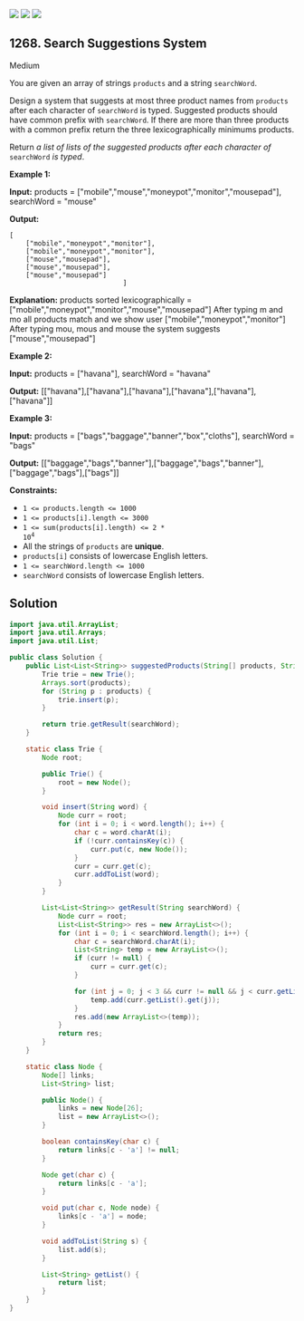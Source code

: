 [![](https://img.shields.io/github/stars/javadev/LeetCode-in-Java?label=Stars&style=flat-square)](https://github.com/javadev/LeetCode-in-Java)
[![](https://img.shields.io/github/forks/javadev/LeetCode-in-Java?label=Fork%20me%20on%20GitHub%20&style=flat-square)](https://github.com/javadev/LeetCode-in-Java/fork)
[![](https://img.shields.io/badge/-LeetCode%20in%20Kotlin-blue?style=flat-square)](https://github.com/javadev/LeetCode-in-Kotlin)

## 1268\. Search Suggestions System

Medium

You are given an array of strings `products` and a string `searchWord`.

Design a system that suggests at most three product names from `products` after each character of `searchWord` is typed. Suggested products should have common prefix with `searchWord`. If there are more than three products with a common prefix return the three lexicographically minimums products.

Return _a list of lists of the suggested products after each character of_ `searchWord` _is typed_.

**Example 1:**

**Input:** products = ["mobile","mouse","moneypot","monitor","mousepad"], searchWord = "mouse"

**Output:** 
        
    [ 
        ["mobile","moneypot","monitor"], 
        ["mobile","moneypot","monitor"], 
        ["mouse","mousepad"], 
        ["mouse","mousepad"], 
        ["mouse","mousepad"] 
                                ]

**Explanation:** products sorted lexicographically = ["mobile","moneypot","monitor","mouse","mousepad"] After typing m and mo all products match and we show user ["mobile","moneypot","monitor"] After typing mou, mous and mouse the system suggests ["mouse","mousepad"]

**Example 2:**

**Input:** products = ["havana"], searchWord = "havana"

**Output:** [["havana"],["havana"],["havana"],["havana"],["havana"],["havana"]]

**Example 3:**

**Input:** products = ["bags","baggage","banner","box","cloths"], searchWord = "bags"

**Output:** [["baggage","bags","banner"],["baggage","bags","banner"],["baggage","bags"],["bags"]]

**Constraints:**

*   `1 <= products.length <= 1000`
*   `1 <= products[i].length <= 3000`
*   <code>1 <= sum(products[i].length) <= 2 * 10<sup>4</sup></code>
*   All the strings of `products` are **unique**.
*   `products[i]` consists of lowercase English letters.
*   `1 <= searchWord.length <= 1000`
*   `searchWord` consists of lowercase English letters.

## Solution

```java
import java.util.ArrayList;
import java.util.Arrays;
import java.util.List;

public class Solution {
    public List<List<String>> suggestedProducts(String[] products, String searchWord) {
        Trie trie = new Trie();
        Arrays.sort(products);
        for (String p : products) {
            trie.insert(p);
        }

        return trie.getResult(searchWord);
    }

    static class Trie {
        Node root;

        public Trie() {
            root = new Node();
        }

        void insert(String word) {
            Node curr = root;
            for (int i = 0; i < word.length(); i++) {
                char c = word.charAt(i);
                if (!curr.containsKey(c)) {
                    curr.put(c, new Node());
                }
                curr = curr.get(c);
                curr.addToList(word);
            }
        }

        List<List<String>> getResult(String searchWord) {
            Node curr = root;
            List<List<String>> res = new ArrayList<>();
            for (int i = 0; i < searchWord.length(); i++) {
                char c = searchWord.charAt(i);
                List<String> temp = new ArrayList<>();
                if (curr != null) {
                    curr = curr.get(c);
                }

                for (int j = 0; j < 3 && curr != null && j < curr.getList().size(); j++) {
                    temp.add(curr.getList().get(j));
                }
                res.add(new ArrayList<>(temp));
            }
            return res;
        }
    }

    static class Node {
        Node[] links;
        List<String> list;

        public Node() {
            links = new Node[26];
            list = new ArrayList<>();
        }

        boolean containsKey(char c) {
            return links[c - 'a'] != null;
        }

        Node get(char c) {
            return links[c - 'a'];
        }

        void put(char c, Node node) {
            links[c - 'a'] = node;
        }

        void addToList(String s) {
            list.add(s);
        }

        List<String> getList() {
            return list;
        }
    }
}
```